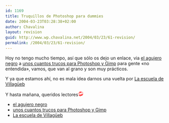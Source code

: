 ```yaml
---
id: 1169
title: Truquillos de Photoshop para dummies
date: 2004-03-23T03:28:38+02:00
author: Chavalina
layout: revision
guid: http://www.wp.chavalina.net/2004/03/23/61-revision/
permalink: /2004/03/23/61-revision/
---
```

Hoy no tengo mucho tiempo, así que sólo os dejo un enlace, via <a href="http://www.agujero.com" target="_blank">el agujero negro</a> a <a href="http://www.villanos.net/escuela/tps/tps_00.html" target="_blank">unos cuantos trucos para Photoshop y Gimp</a> para gente «no entendida», vamos, que van al grano y son muy prácticos.

Y ya que estamos ahí, no es mala idea darnos una vuelta por <a href="http://www.villanos.net/escuela/index.html" target="_blank">La escuela de Villag&uuml;eb</a>

Y hasta mañana, queridos lectores![beso](/imagenes/emoticonos/beso.gif) 

  * <a href="http://www.agujero.com" target="_blank">el agujero negro</a>
  * <a href="http://www.villanos.net/escuela/tps/tps_00.html" target="_blank">unos cuantos trucos para Photoshop y Gimp</a>
  * <a href="http://www.villanos.net/escuela/index.html" target="_blank">La escuela de Villag&uuml;eb</a>